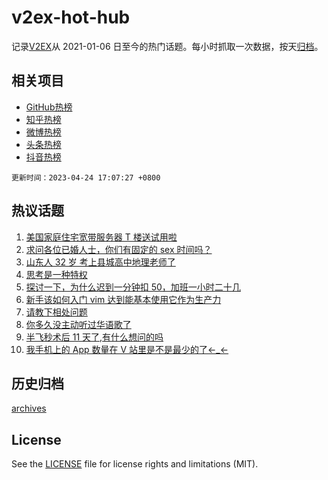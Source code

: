 # v2ex-hot-hub

 记录[V2EX](https://www.v2ex.com/)从 2021-01-06 日至今的热门话题。每小时抓取一次数据，按天[归档](archives)。
 
 ## 相关项目

- [GitHub热榜](https://github.com/lonnyzhang423/github-hot-hub)
- [知乎热榜](https://github.com/lonnyzhang423/zhihu-hot-hub)
- [微博热榜](https://github.com/lonnyzhang423/weibo-hot-hub)
- [头条热榜](https://github.com/lonnyzhang423/toutiao-hot-hub)
- [抖音热榜](https://github.com/lonnyzhang423/douyin-hot-hub)


 `更新时间：2023-04-24 17:07:27 +0800`

## 热议话题

1. [美国家庭住宅宽带服务器 T 楼送试用啦](https://www.v2ex.com/t/934998)
1. [求问各位已婚人士，你们有固定的 sex 时间吗？](https://www.v2ex.com/t/934950)
1. [山东人 32 岁 考上县城高中地理老师了](https://www.v2ex.com/t/934913)
1. [思考是一种特权](https://www.v2ex.com/t/934968)
1. [探讨一下，为什么迟到一分钟扣 50，加班一小时二十几](https://www.v2ex.com/t/934926)
1. [新手该如何入门 vim 达到能基本使用它作为生产力](https://www.v2ex.com/t/934910)
1. [请教下相处问题](https://www.v2ex.com/t/935003)
1. [你多久没主动听过华语歌了](https://www.v2ex.com/t/934920)
1. [半飞秒术后 11 天了,有什么想问的吗](https://www.v2ex.com/t/934979)
1. [我手机上的 App 数量在 V 站里是不是最少的了←_←](https://www.v2ex.com/t/934884)

## 历史归档

[archives](archives)

## License

See the [LICENSE](LICENSE) file for license rights and limitations (MIT).
